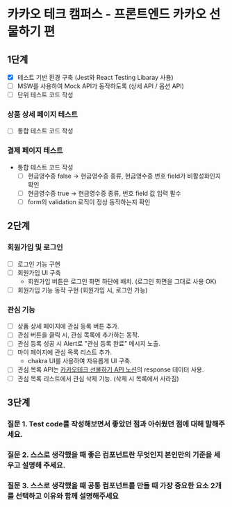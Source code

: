 # 카카오 테크 캠퍼스 - 프론트엔드 카카오 선물하기 편

## 1단계

- [x]  테스트 기반 환경 구축 (Jest와 React Testing Libaray 사용)
- [ ]  MSW를 사용하여 Mock API가 동작하도록 (상세 API / 옵션 API)
- [ ]  단위 테스트 코드 작성

### 상품 상세 페이지 테스트

- [ ]  통합 테스트 코드 작성

### 결제 페이지 테스트

- 통합 테스트 코드 작성
    - [ ]  현금영수증 false → 현금영수증 종류, 현금영수증 번호 field가 비활성화인지 확인
    - [ ]  현금영수증 true → 현금영수증 종류, 번호 field 값 입력 필수
    - [ ]  form의 validation 로직이 정상 동작하는지 확인

## 2단계

### 회원가입 및 로그인

- [ ]  로그인 기능 구현
- [ ]  회원가입 UI 구축
    - 회원가입 버튼은 로그인 화면 하단에 배치. (로그인 화면을 그대로 사용 OK)
- [ ]  회원가입 기능 동작 구현 (회원가입 시, 로그인 가능)

### 관심 기능

- [ ]  상품 상세 페이지에 관심 등록 버튼 추가.
- [ ]  관심 버튼을 클릭 시, 관심 목록에 추가하는 동작.
- [ ]  관심 등록 성공 시 Alert로 "관심 등록 완료" 메시지 노출.
- [ ]  마이 페이지에 관심 목록 리스트 추가.
    - chakra UI를 사용하여 자유롭게 UI 구축.
- [ ]  관심 목록 API는 [카카오테크 선물하기 API 노션](https://www.notion.so/API-c78c990bf1264a5a91c4421e125a28c8?pvs=21)의 response 데이터 사용.
- [ ]  관심 목록 리스트에서 관심 삭제 기능. (삭제 시 목록에서 사라짐)

## 3단계

### 질문 1. Test code를 작성해보면서 좋았던 점과 아쉬웠던 점에 대해 말해주세요.

### 질문 2. 스스로 생각했을 때 좋은 컴포넌트란 무엇인지 본인만의 기준을 세우고 설명해 주세요.

### 질문 3. 스스로 생각했을 때 공통 컴포넌트를 만들 때 가장 중요한 요소 2개를 선택하고 이유와 함께 설명해주세요